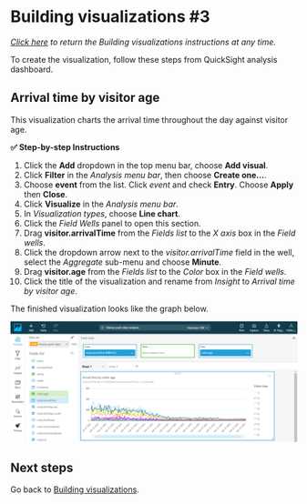 # Building visualizations #3

*[Click here](../README.md) to return the *Building visualizations* instructions at any time.*

To create the visualization, follow these steps from QuickSight analysis dashboard.

## Arrival time by visitor age

This visualization charts the arrival time throughout the day against visitor age.

**:white_check_mark: Step-by-step Instructions**

1. Click the **Add** dropdown in the top menu bar, choose **Add visual**.
1. Click **Filter** in the *Analysis menu bar*, then choose **Create one...**.
1. Choose **event** from the list. Click *event* and check **Entry**. Choose **Apply** then **Close**.
1. Click **Visualize** in the *Analysis menu bar*.
1. In *Visualization types*, choose **Line chart**.
1. Click the *Field Wells* panel to open this section.
1. Drag **visitor.arrivalTime** from the *Fields list* to the *X axis* box in the *Field wells*.
1. Click the dropdown arrow next to the *visitor.arrivalTime* field in the well, select the *Aggregate* sub-menu and choose **Minute**.
1. Drag **visitor.age** from the *Fields list* to the *Color* box in the *Field wells*.
1. Click the title of the visualization and rename from *Insight* to *Arrival time by visitor age*.

The finished visualization looks like the graph below.

![Completed visualization](../../images/module5-3-visualization-3.png)

## Next steps

Go back to [Building visualizations](./README.md).
